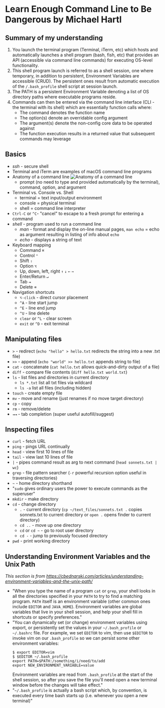 # Learn Enough Command Line to Be Dangerous by Michael Hartl

## Summary of my understanding
1. You launch the terminal program (Terminal, iTerm, etc) which hosts and automatically launches a shell program (bash, fish, etc) that provides an API (accessible via command line commands) for executing OS-level functionality.
2. This shell program launch is referred to as a shell session, one where temporary, in addition to persistent, Environment Variables are accessible (CRUD). The persistent ones result from automatic execution of the `/.bash_profile` shell script at session launch.
3. The PATH is a persistent Environment Variable denoting a list of OS directory paths where executable programs reside.
4. Commands can then be entered via the command line interface (CLI - the terminal with its shell) which are essentially function calls where:
    - The command denotes the function name
    - The option(s) denote an overridable config argument
    - The argument(s) denote the non-config core data to be operated against
    - The function execution results in a returned value that subsequent commands may leverage

## Basics
- *ssh* - secure shell
- Terminal and iTerm are examples of macOS command line programs
- Anatomy of a command line
  ![Anatomy of a command line](https://softcover.s3.amazonaws.com/636/learn_enough_command_line/images/figures/anatomy.png "Anatomy of a command line")
  - prompt (no need to type and provided automatically by the terminal), command, option, and argument
- Terminal vs. Console vs. Shell
  - terminal = text input/output environment
  - console = physical terminal
  - shell = command line interpreter
- `Ctrl-C` or `^C`- "cancel" to escape to a fresh prompt for entering a command
- *shell* - program used to run a command line
  - *man* - format and display the on-line manual pages, `man echo` = echo as argument resulting in listing of info about `echo`
  - *echo* - displays a string of text
- Keyboard mapping
  - Command	`⌘`
  - Control	`⌃`
  - Shift	`⇧`
  - Option	`⌥`
  - Up, down, left, right	`↑` `↓` `←` `→`
  - Enter/Return	`↵`
  - Tab	`⇥`
  - Delete	`⌫`
- Navigation shortcuts
  - `⌥-click` - direct cursor placement
  - `^A` - line start jump
  - `^E` - line end jump
  - `^U` - line delete
  - `clear` or `^L` - clear screen
  - `exit` or `^D` - exit terminal
  
## Manipulating files

- `>` - redirect (`echo "hello" > hello.txt` redirects the string into a new .txt file)
- `>>` - append (`echo "world" >> hello.txt` appends string to file)
- `cat` - concatenate (`cat hello.txt` allows quick-and-dirty output of a file)
- `diff` - compare file contents (`diff hello.txt world.txt`)
- `ls` - list files and directories in current directory 
  - `ls *.txt` list all txt files via wildcard
  - `ls -a` list all files (including hidden)
- `touch` - create empty file
- `mv` - move and rename (just renames if no move target directory)
- `cp` - copy
- `rm` - remove/delete
- `⇥⇥` - tab completion (super useful autofill/suggest)

## Inspecting files

- `curl` - fetch URL
- `ping` - pings URL continually
- `head` - view first 10 lines of file
- `tail` - view last 10 lines of file
- `|` - pipes command result as arg to next command (`head sonnets.txt | wc`)
- `grep` - file pattern searcher (`-r` powerful recursion option useful in traversing directories)
- `~` - home directory shorthand
- "`sudo` gives ordinary users the power to execute commands as the superuser"
- `mkdir` - make directory
- `cd` - change directory
  - `.` - current directory (`cp ~/text_files/sonnets.txt .` copies sonnets.txt to current directory or `open .` opens finder to current directory)
  - `cd ..` - move up one directory
  - `cd` or `cd ~` - go to root user directory
  - `cd -` - jump to previously focused directory
- `pwd` - print working directory


## Understanding Environment Variables and the Unix Path
*This section is from https://cbednarski.com/articles/understanding-environment-variables-and-the-unix-path/*
- "When you type the name of a program `cat` or `grep`, your shell looks in all the directories specified in your `PATH` to try to find a matching program. `PATH` itself is an environment variable (other common ones include `EDITOR` and `JAVA_HOME`). Environment variables are global variables that live in your shell session, and help your shell fill in shortcuts or specify preferences."
- "You can dynamically set (or change) environment variables using export, or persistently set the values in your `~/.bash_profile` or `~/.bashrc` file. For example, we set `EDITOR` to vim, then use `$EDITOR` to invoke vim on our `.bash_profile` so we can persist some other environment variables:
  ```
  $ export EDITOR=vim
  $ $EDITOR ~/.bash_profile
  export PATH=$PATH:/something/i/need/to/add
  export NEW_ENVIRONMENT_VARIABLE=value
  ```
  Environment variables are read from `.bash_profile` at the start of the shell session, so after you save the file you'll need open a new terminal window before the changes will take effect."
- "`~/.bash_profile` is actually a bash script which, by convention, is executed every time bash starts up (i.e. whenever you open a new terminal)"
